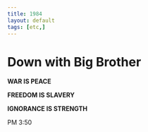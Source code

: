 ```yaml
---
title: 1984
layout: default
tags: [etc,]
---
```




# Down with Big Brother

**WAR IS PEACE**

**FREEDOM IS SLAVERY**

**IGNORANCE IS STRENGTH**

PM 3:50
